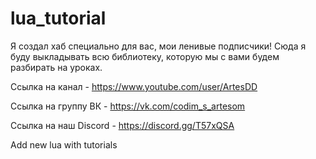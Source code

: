 # lua_tutorial
Я создал хаб специально для вас, мои ленивые подписчики!
Сюда я буду выкладывать всю библиотеку, которую мы с вами будем разбирать на уроках.

Ссылка на канал - https://www.youtube.com/user/ArtesDD

Ссылка на группу ВК - https://vk.com/codim_s_artesom

Ссылка на наш Discord - https://discord.gg/T57xQSA


Add new lua with tutorials

